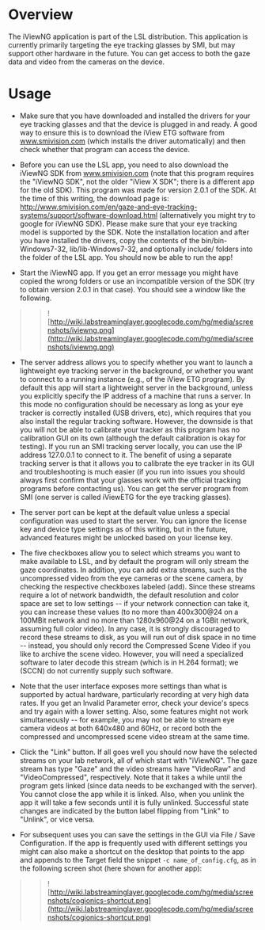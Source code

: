 # Overview #

The iViewNG application is part of the LSL distribution. This application is currently primarily targeting the eye tracking glasses by SMI, but may support other hardware in the future. You can get access to both the gaze data and video from the cameras on the device.

# Usage #
  * Make sure that you have downloaded and installed the drivers for your eye tracking glasses and that the device is plugged in and ready. A good way to ensure this is to download the iView ETG software from www.smivision.com (which installs the driver automatically) and then check whether that program can access the device.

  * Before you can use the LSL app, you need to also download the iViewNG SDK from www.smivision.com (note that this program requires the "iViewNG SDK", not the older  "iView X SDK"; there is a different app for the old SDK). This program was made for version 2.0.1 of the SDK. At the time of this writing, the download page is: http://www.smivision.com/en/gaze-and-eye-tracking-systems/support/software-download.html (alternatively you might try to google for iViewNG SDK). Please make sure that your eye tracking model is supported by the SDK. Note the installation location and after you have installed the drivers, copy the contents of the bin/bin-Windows7-32, lib/lib-Windows7-32, and optionally include/ folders into the folder of the LSL app. You should now be able to run the app!

  * Start the iViewNG app. If you get an error message you might have copied the wrong folders or use an incompatible version of the SDK (try to obtain version 2.0.1 in that case). You should see a window like the following.
> > ![http://wiki.labstreaminglayer.googlecode.com/hg/media/screenshots/iviewng.png](http://wiki.labstreaminglayer.googlecode.com/hg/media/screenshots/iviewng.png)

  * The server address allows you to specify whether you want to launch a lightweight eye tracking server in the background, or whether you want to connect to a running instance (e.g., of the iView ETG program). By default this app will start a lightweight server in the background, unless you explicitly specify the IP address of a machine that runs a server. In this mode no configuration should be necessary as long as your eye tracker is correctly installed (USB drivers, etc), which requires that you also install the regular tracking software. However, the downside is that you will not be able to calibrate your tracker as this program has no calibration GUI on its own (although the default calibration is okay for testing). If you run an SMI tracking server locally, you can use the IP address 127.0.0.1 to connect to it. The benefit of using a separate tracking server is that it allows you to calibrate the eye tracker in its GUI and troubleshooting is much easier (if you run into issues you should always first confirm that your glasses work with the official tracking programs before contacting us). You can get the server program from SMI (one server is called iViewETG for the eye tracking glasses).

  * The server port can be kept at the default value unless a special configuration was used to start the server. You can ignore the license key and device type settings as of this writing, but in the future, advanced features might be unlocked based on your license key.

  * The five checkboxes allow you to select which streams you want to make available to LSL, and by default the program will only stream the gaze coordinates. In addition, you can add extra streams, such as the uncompressed video from the eye cameras or the scene camera, by checking the respective checkboxes labeled (add). Since these streams require a lot of network bandwidth, the default resolution and color space are set to low settings -- if your network connection can take it, you can increase these values (to no more than 400x300@24 on a 100MBit network and no more than 1280x960@24 on a 1GBit network, assuming full color video). In any case, it is strongly discouraged to record these streams to disk, as you will run out of disk space in no time -- instead, you should only record the Compressed Scene Video if you like to archive the scene video. However, you will need a specialized software to later decode this stream (which is in H.264 format); we (SCCN) do not currently supply such software.

  * Note that the user interface exposes more settings than what is supported by actual hardware, particularly recording at very high data rates. If you get an Invalid Parameter error, check your device's specs and try again with a lower setting. Also, some features might not work simultaneously -- for example, you may not be able to stream eye camera videos at both 640x480 and 60Hz, or record both the compressed and uncompressed scene video stream at the same time.

  * Click the "Link" button. If all goes well you should now have the selected streams on your lab network, all of which start with "iViewNG". The gaze stream has type "Gaze" and the video streams have "VideoRaw" and "VideoCompressed", respectively. Note that it takes a while until the program gets linked (since data needs to be exchanged with the server). You cannot close the app while it is linked. Also, when you unlink the app it will take a few seconds until it is fully unlinked. Successful state changes are indicated by the button label flipping from "Link" to "Unlink", or vice versa.

  * For subsequent uses you can save the settings in the GUI via File / Save Configuration. If the app is frequently used with different settings you might can also make a shortcut on the desktop that points to the app and appends to the Target field the snippet `-c name_of_config.cfg`, as in the following screen shot (here shown for another app):
> > ![http://wiki.labstreaminglayer.googlecode.com/hg/media/screenshots/cogionics-shortcut.png](http://wiki.labstreaminglayer.googlecode.com/hg/media/screenshots/cogionics-shortcut.png)
